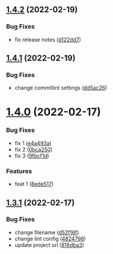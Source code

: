 ## [1.4.2](https://github.com/upikoth/library-example/compare/v1.4.1...v1.4.2) (2022-02-19)


### Bug Fixes

* fix release notes ([d122dd7](https://github.com/upikoth/library-example/commit/d122dd747af85eab3788a98e1936d32b2a08120c))

## [1.4.1](https://github.com/upikoth/library-example/compare/v1.4.0...v1.4.1) (2022-02-19)


### Bug Fixes

* change commitlint settings ([dd5ac26](https://github.com/upikoth/library-example/commit/dd5ac262dbb8f5c21ac1ed59123462891939312e))

# [1.4.0](https://github.com/upikoth/library-example/compare/v1.3.1...v1.4.0) (2022-02-17)


### Bug Fixes

* fix 1 ([e4a493a](https://github.com/upikoth/library-example/commit/e4a493a3ab614b443b76c5d243f99e848c634d6a))
* fix 2 ([0bca250](https://github.com/upikoth/library-example/commit/0bca2503c3744f7f7e031f806b69fc870e7dd2f9))
* fix 3 ([9fbcf1d](https://github.com/upikoth/library-example/commit/9fbcf1d9d9e03437717f9e1aebc430a292aade40))


### Features

* feat 1 ([8ede517](https://github.com/upikoth/library-example/commit/8ede517d5cd33c3b9f90058248a441369c7e7aa0))

## [1.3.1](https://github.com/upikoth/library-example/compare/v1.3.0...v1.3.1) (2022-02-17)


### Bug Fixes

* change filename ([d52f16f](https://github.com/upikoth/library-example/commit/d52f16fdb173d33bdd9a2cf984d78d96c3dbe37c))
* change lint config ([4824798](https://github.com/upikoth/library-example/commit/4824798dd192e6b61520e7b64398b33f269e48de))
* update project url ([816dba3](https://github.com/upikoth/library-example/commit/816dba3ed7fef9c6355cb56f74cbe6f9c49ae9b9))
